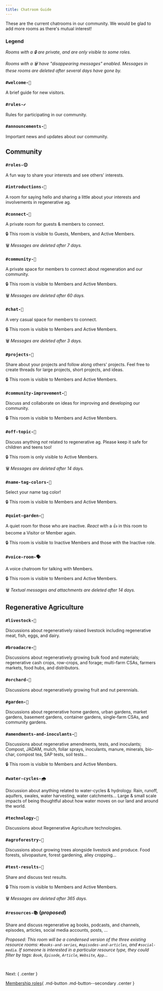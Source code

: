 ```yaml
---
title: Chatroom Guide
---
```


These are the current chatrooms in our community. We would be glad to add more rooms as there's mutual interest!



### Legend
_Rooms with a 🔒 are private, and are only visible to some roles._

_Rooms with a 🗑 have "disappearing messages" enabled. Messages in these rooms are deleted after several days have gone by._

### **`#welcome-👋`**
A brief guide for new visitors.

### **`#rules-✔`**
Rules for participating in our community.

### **`#announcements-📢`**
Important news and updates about our community.



## Community

### **`#roles-😊`**
A fun way to share your interests and see others' interests.

### **`#introductions-🌟`**
A room for saying hello and sharing a little about your interests and involvements in regenerative ag.

### **`#connect-💬`**
A private room for guests & members to connect.

🔒 This room is visible to Guests, Members, and Active Members.

🗑 _Messages are deleted after 7 days._

### **`#community-💞`**
A private space for members to connect about regeneration and our community.

🔒 This room is visible to Members and Active Members.

🗑 _Messages are deleted after 60 days._

### **`#chat-💭`**
A very casual space for members to connect.

🔒 This room is visible to Members and Active Members.

🗑 _Messages are deleted after 3 days._

### **`#projects-📔`**
Share about your projects and follow along others' projects. Feel free to create threads for large projects, short projects, and ideas.

🔒 This room is visible to Members and Active Members.

### **`#community-improvement-🙏`**
Discuss and collaborate on ideas for improving and developing our community.

🔒 This room is visible to Members and Active Members.

### **`#off-topic-🎨`**
Discuss anything _not_ related to regenerative ag. Please keep it safe for children and teens too! 

🔒 This room is only visible to Active Members.

🗑 _Messages are deleted after 14 days._

### **`#name-tag-colors-🌈`**
Select your name tag color!

🔒 This room is visible to Members and Active Members.

### **`#quiet-garden-🌷`**
A quiet room for those who are inactive. _React_ with a 👍 in this room to become a Visitor or Member again.

🔒 This room is visible to Inactive Members and those with the Inactive role.

### **`#voice-room-🗣`**
A voice chatroom for talking with Members.

🔒 This room is visible to Members and Active Members.

🗑 _Textual messages and attachments are deleted after 14 days._




## Regenerative Agriculture

### **`#livestock-🐷`** 
Discussions about regeneratively raised livestock including regenerative meat, fish, eggs, and dairy.

### **`#broadacre-🌽`**
Discussions about regeneratively growing bulk food and materials; regenerative cash crops, row-crops, and forage; multi-farm CSAs, farmers markets, food hubs, and distributors.

### **`#orchard-🍏`**
Discussions about regeneratively growing fruit and nut perennials.

### **`#garden-🍅`**
Discussions about regenerative home gardens, urban gardens, market gardens, basement gardens, container gardens, single-farm CSAs, and community gardens.

### **`#amendments-and-inoculants-🦠`** 
Discussions about regenerative amendments, tests, and inoculants; Compost, JADAM, mulch, foliar sprays, inoculants, manure, minerals, bio-char, compost tea, SAP tests, soil tests...

🔒 This room is visible to Members and Active Members.

### **`#water-cycles-🌧`** 
Discussion about anything related to water-cycles & hydrology.  Rain, runoff, aquifers, swales, water harvesting, water catchments... Large & small scale impacts of being thoughtful about how water moves on our land and around the world.

### **`#technology-🚜`**
Discussions about Regenerative Agriculture technologies.

### **`#agroforestry-🌳`**
Discussions about growing trees alongside livestock and produce. Food forests, silvopasture, forest gardening, alley cropping...

### **`#test-results-🔬`**
Share and discuss test results.

🔒 This room is visible to Members and Active Members.

🗑 _Messages are deleted after 365 days._

### **`#resources-📚`** (_proposed_)
Share and discuss regenerative ag books, podcasts, and channels, episodes, articles, social media accounts, posts, ...

_Proposed: This room will be a condensed version of the three existing resource rooms: `#books-and-series`, `#episodes-and-articles`, and `#social-media`. If someone is interested in a particular resource type, they could filter by tags: `Book`, `Episode`, `Article`, `Website`, `App`..._

&nbsp;

Next:
{ .center }

[Membership roles](roles.md){ .md-button .md-button--secondary .center }